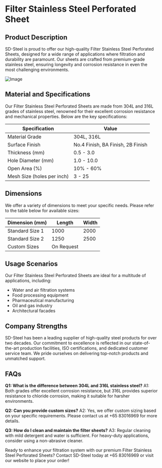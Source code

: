 # Filter Stainless Steel Perforated Sheet

## Product Description

SD-Steel is proud to offer our high-quality Filter Stainless Steel Perforated Sheets, designed for a wide range of applications where filtration and durability are paramount. Our sheets are crafted from premium-grade stainless steel, ensuring longevity and corrosion resistance in even the most challenging environments.

![Image](https://github.com/user-attachments/assets/2567258e-e124-4816-932d-1809bd27ef0b)

## Material and Specifications

Our Filter Stainless Steel Perforated Sheets are made from 304L and 316L grades of stainless steel, renowned for their excellent corrosion resistance and mechanical properties. Below are the key specifications:

| Specification | Value |
|---------------|-------|
| Material Grade | 304L, 316L |
| Surface Finish | No.4 Finish, BA Finish, 2B Finish |
| Thickness (mm) | 0.5 - 3.0 |
| Hole Diameter (mm) | 1.0 - 10.0 |
| Open Area (%) | 10% - 60% |
| Mesh Size (holes per inch) | 3 - 25 |

## Dimensions

We offer a variety of dimensions to meet your specific needs. Please refer to the table below for available sizes:

| Dimension (mm) | Length | Width |
|----------------|--------|-------|
| Standard Size 1| 1000   | 2000  |
| Standard Size 2| 1250   | 2500  |
| Custom Sizes   | On Request |

## Usage Scenarios

Our Filter Stainless Steel Perforated Sheets are ideal for a multitude of applications, including:

- Water and air filtration systems
- Food processing equipment
- Pharmaceutical manufacturing
- Oil and gas industry
- Architectural facades

## Company Strengths

SD-Steel has been a leading supplier of high-quality steel products for over two decades. Our commitment to excellence is reflected in our state-of-the-art production facilities, ISO certifications, and dedicated customer service team. We pride ourselves on delivering top-notch products and unmatched support.

## FAQs

**Q1: What is the difference between 304L and 316L stainless steel?**
A1: Both grades offer excellent corrosion resistance, but 316L provides superior resistance to chloride corrosion, making it suitable for harsher environments.

**Q2: Can you provide custom sizes?**
A2: Yes, we offer custom sizing based on your specific requirements. Please contact us at +65 83016969 for more details.

**Q3: How do I clean and maintain the filter sheets?**
A3: Regular cleaning with mild detergent and water is sufficient. For heavy-duty applications, consider using a non-abrasive cleaner.

Ready to enhance your filtration system with our premium Filter Stainless Steel Perforated Sheets? Contact SD-Steel today at +65 83016969 or visit our website to place your order!